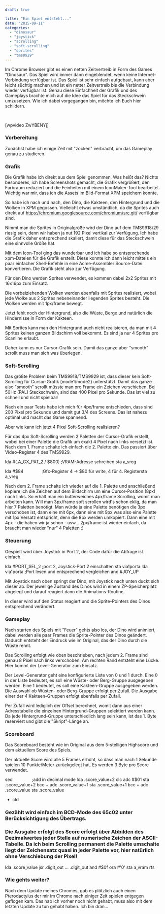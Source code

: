 ```yaml
---
draft: true

title: "Ein Spiel entsteht..."
date: "2015-09-11"
categories: 
  - "dinosaur"
  - "joystick"
  - "scrolling"
  - "soft-scrolling"
  - "sprites"
  - "tms9929"
---
```


Im Chrome Browser gibt es einen netten Zeitvertreib in Form des Games "Dinosaur". Das Spiel wird immer dann eingeblendet, wenn keine Internet-Verbindung verfügbar ist. Das Spiel ist sehr einfach aufgebaut, kann aber leicht süchtig machen und ist ein netter Zeitvertreib bis die Verbindung wieder verfügbar ist. Genau diese Einfachheit der Grafik und des Gameplays brachte mich auf die Idee das Spiel für das Steckschwein umzusetzen. Wie ich dabei vorgegangen bin, möchte ich Euch hier schildern.

 

\[wpvideo ZwYBENYj\]

### Vorbereitung

Zunächst habe ich einige Zeit mit "zocken" verbracht, um das Gameplay genau zu studieren.

### Grafik

Die Grafik habe ich direkt aus dem Spiel genommen. Was heißt das? Nichts besonderes, ich habe Screenshots gemacht, die Grafik vergrößert, den Farbraum reduziert und die Feinheiten mit einem IconMaker-Tool bearbeitet. Wichtig war mir, dass ich die Assets im Bild-Format XPM speichern konnte.

So habe ich nach und nach, den Dino, die Kakteen, den Hintergrund und die Wolken in XPM gegossen. Vielleicht etwas umständlich, da die Sprites auch direkt auf https://chromium.googlesource.com/chromium/src.git/ verfügbar sind.

Nimmt man die Sprites in Originalgröße wird der Dino auf dem TMS9918/29 riesig sein, denn wir haben ja nut 192 Pixel vertikal zur Verfügung. Ich habe die Grafik daher entsprechend skaliert, damit diese für das Steckschwein eine sinnvolle Größe hat.

Mit dem Icon-Tool ging das wunderbar und ich habe so entsprechende xpm-Dateien für die Grafik erstellt. Diese konnte ich dann leicht mittels ein paar einfacher Shell-Befehle in eine Acme-Assembler Source-Datei konvertieren. Die Grafik steht also zur Verfügung.

Für den Dino werden Sprites verwendet, es kommen dabei 2x2 Sprites mit 16x16px zum Einsatz.

Die vorbeiziehenden Wolken werden ebenfalls mit Sprites realisiert, wobei jede Wolke aus 2 Sprites nebeneinander liegenden Sprites besteht. Die Wolken werden mit 1px/frame bewegt.

Jetzt fehlt noch der Hintergrund, also die Wüste, Berge und natürlich die Hindernisse in Form der Kakteen.

Mit Sprites kann man den Hintergrund auch nicht realisieren, da man mit 4 Sprites keinen ganzen Bildschirm voll bekommt. Es sind ja nur 4 Sprites pro Scanline erlaubt.

Daher kann es nur Cursor-Grafik sein. Damit das ganze aber "smooth" scrollt muss man sich was überlegen.

### Soft-Scrolling

Das größte Problem beim TMS9918/TMS9929 ist, dass dieser kein Soft-Scrolling für Cursor-Grafik (mode1/mode2) unterstützt. Damit das ganze also "smooth" scrollt müsste man pro Frame ein Zeichen verschieben. Bei 50Hz (PAL) Steckschwein, sind das 400 Pixel pro Sekunde. Das ist viel zu schnell und nicht spielbar!

Nach ein paar Tests habe ich mich für 4px/frame entschieden, dass sind 200 Pixel pro Sekunde und damit gut 3/4 des Screens. Das ist nahezu optimal und macht das Game spannend.

Aber wie kann ich jetzt 4 Pixel Soft-Scrolling realisieren?

Für das 4px Soft-Scrolling werden 2 Paletten der Cursor-Grafik erstellt, wobei bei einer Palette die Grafik um exakt 4 Pixel nach links versetzt ist. Nach dem 1. Frame schalte ich einfach die 2. Palette ein. Das passiert über Video-Register 4 des TMS9929.

lda #(.A\_GX\_PAT\_2 / $800) ;VRAM-Adresse schreiben sta a\_vreg

lda #$84               ;Gfx-Register 4 -> $80 für write, 4 für 4. Registersta a\_vreg

Nach dem 2. Frame schalte ich wieder auf die 1. Palette und anschließend kopiere ich die Zeichen auf dem Bildschirm um eine Cursor-Position (8px) nach links. So erhält man ein butterweiches 4px/frame Scrolling, womit man arbeiten kann. Will man 3px/frame soft scrollen wird's schon eklig, da man hier 7 Paletten benötigt. Man würde ja eine Palette benötigen die 3px verschoben ist, dann eine mit 6px, dann eine mit 9px was also eine Palette mit 1px Versatz entspricht, denn die 8px werden umkopiert. Dann eine mit 4px - die haben wir ja schon - usw... 2px/frame ist wieder einfach, da braucht man wieder "nur" 4 Paletten ;)

### Steuerung

Gespielt wird über Joystick in Port 2, der Code dafür die Abfrage ist einfach.

lda #PORT\_SEL\_2 ;port 2, Joystick-Port 2 einschalten sta via1porta lda via1porta ;Port lesen und entsprechend vergleichen and #JOY\_UP

Mit Joystick nach oben springt der Dino, mit Joystick nach unten duckt sich dieser ab. Der jeweilige Zustand des Dinos wird in einem ZP-Speicherplatz abgelegt und darauf reagiert dann die Animations-Routine.

In dieser wird auf den Status reagiert und die Sprite-Pointers des Dinos entsprechend verändert.

### Gameplay

Nach starten des Spiels mit "Feuer" gehts also los, der Dino wird animiert, dabei werden alle paar Frames die Sprite-Pointer des Dinos geändert. Dadurch entsteht der Eindruck wie im Original, das der Dino durch die Wüste rennt.

Das Scrolling erfolgt wie oben beschrieben, nach jedem 2. Frame sind genau 8 Pixel nach links verschoben. Am rechten Rand entsteht eine Lücke. Hier kommt der Level-Generator zum Einsatz.

Der Level-Generator geht eine konfigurierte Liste von 0 und 1 durch. Eine 0 in der Liste bedeutet, es soll eine Wüste- oder Berg-Gruppe ausgegeben werden. Eine 1 bedeutet, es soll eine Kakteen-Gruppe ausgegeben werden. Die Auswahl ob Wüsten- oder Berg-Gruppe erfolgt per Zufall. Die Ausgabe einer der 4 Kakteen-Gruppen erfolgt ebenfalls per Zufall.

Per Zufall wird lediglich der Offset berechnet, womit dann aus einer Adresstabelle die einzelnen Hintergrund-Gruppen selektiert werden kann. Da jede Hintergrund-Gruppe unterschiedlich lang sein kann, ist das 1. Byte reserviert und gibt die "Skript"-Länge an.

### Scoreboard

Das Scoreboard besteht wie im Original aus dem 5-stelligen Highscore und dem aktuellem Score des Spiels.

Der aktuelle Score wird alle 5 Frames erhöht, so dass man nach 1 Sekunde spielen 10 Punkte/Meter zurückgelegt hat. Es werden 3 Byte pro Score verwendet.

 sed                ;add in decimal mode
 lda .score\_value+2
 clc
 adc #$01
 sta .score\_value+2
 bcc +
 adc .score\_value+1
 sta .score\_value+1
 bcc +
 adc .score\_value
 sta .score\_value
 + cld

### Gezählt wird einfach im BCD-Mode des 65c02 unter Berücksichtigung des Übertrags.

### Die Ausgabe erfolgt des Score erfolgt über Abbilden des Dezimalwertes jeder Stelle auf numerische Zeichen der ASCII-Tabelle. Da ich beim Scrolling permanent die Palette umschalte liegt der Zeichensatz quasi in jeder Palette vor, hier natürlich ohne Verschiebung der Pixel!

lda .score\_value
jsr .digit\_out
...
.digit\_out
and #$0f
ora #'0'
sta a\_vram 
rts

### Wie gehts weiter?

Nach dem Update meines Chromes, gab es plötzlich auch einen Pterodactylus der mir im Chrome nach einiger Zeit spielen entgegen geflogen kam. Das hab ich vorher noch nicht gehabt, muss also mit dem letzten Update zu tun gehabt haben. Ich bin dran...
